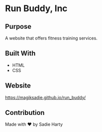 # Run Buddy, Inc

## Purpose
A website that offers fitness training services.

## Built With
* HTML
* CSS

## Website
https://magiksadie.github.io/run_buddy/

## Contribution
Made with ❤️ by Sadie Harty
